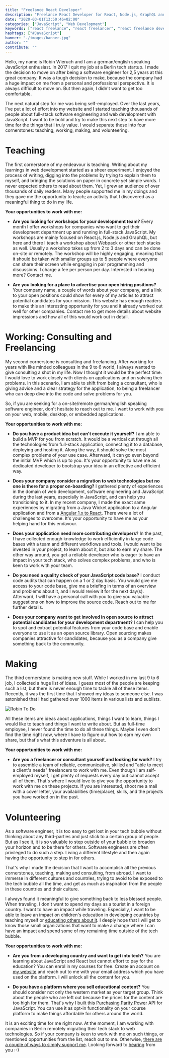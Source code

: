 ```yaml
---
title: "Freelance React Developer"
description: "Freelance React Developer for React, Node.js, GraphQL and JavaScript from Berlin (German/English). Consulting & Freelancing for Web Development: Code Audits & Reviews, Workshops, Training, MVP ..."
date: "2020-03-01T13:50:46+02:00"
categories: ["JavaScript", "Web Development"]
keywords: ["react freelance", "react freelancer", "react freelance developer"]
hashtags: ["#JavaScript"]
banner: "./images/banner.jpg"
author: ""
contribute: ""
---
```


Hello, my name is Robin Wieruch and I am a german/english speaking JavaScript enthusiast. In 2017 I quit my job at a Berlin tech startup. I made the decision to move on after being a software engineer for 2,5 years at this great company. It was a tough decision to make, because the company had a huge impact on me from a personal and professional perspective. It is always difficult to move on. But then again, I didn't want to get too comfortable.

The next natural step for me was being self-employed. Over the last years, I've put a lot of effort into my website and I started teaching thousands of people about full-stack software engineering and web development with JavaScript. I want to be bold and try to make this next step to have more time for the things that I truly value. I would separate these into four cornerstones: teaching, working, making, and volunteering.

# Teaching

The first cornerstone of my endeavour is teaching. Writing about my learnings in web development started as a sheer experiment. I enjoyed the process of writing, digging into the problems by trying to explain them to myself, and bringing the solutions on paper in concrete yet simple words. I never expected others to read about them. Yet, I grew an audience of over thousands of daily readers. Many people supported me in my doings and they gave me the opportunity to teach; an activity that I discovered as a meaningful thing to do in my life.

**Your opportunities to work with me:**

* **Are you looking for workshops for your development team?** Every month I offer workshops for companies who want to get their development department up and running in full-stack JavaScript. My workshops are mainly focused on React.js, Node.js and GraphQL, but here and there I teach a workshop about Webpack or other tech stacks as well. Usually a workshop takes up from 2 to 3 days and can be done on-site or remotely. The workshop will be highly engaging, meaning that it should be taken with smaller groups up to 5 people where everyone can share their screen while engaging in pair programming and discussions. I charge a fee per person per day. Interested in hearing more? Contact me.

* **Are you looking for a place to advertise your open hiring positions?** Your company name, a couple of words about your company, and a link to your open positions could show for every of my articles to attract potential candidates for your mission. This website has enough readers to make this an interesting opportunity for you and it already worked out well for other companies. Contact me to get more details about website impressions and how all of this would work out in detail.

# Working: Consulting and Freelancing

My second cornerstone is consulting and freelancing. After working for years with like minded colleagues in the 9 to 6 world, I always wanted to give consulting a shot in my life. Now I thought it would be the perfect time. I would love to work closely with clients on applications and on solving their problems. In this scenario, I am able to shift from being a consultant, who is giving advice and a clear strategy for the application, to being a freelancer who can deep dive into the code and solve problems for you.

So, if you are seeking for a on-site/remote german/english speaking software engineer, don't hesitate to reach out to me. I want to work with you on your web, mobile, desktop, or embedded applications.

**Your opportunities to work with me:**

* **Do you have a product idea but can't execute it yourself?** I am able to build a MVP for you from scratch. It would be a vertical cut through all the technologies from full-stack application, connecting it to a database, deploying and hosting it. Along the way, it should solve the most complex problems of your use case. Afterward, it can go even beyond the initial MVP which is up to you. It's your opportunity to have me as dedicated developer to bootstrap your idea in an effective and efficient way.

* **Does your company consider a migration to web technologies but no one is there for a proper on-boarding?** I gathered plenty of experiences in the domain of web development, software engineering and JavaScript during the last years, especially in JavaScript, and can help you transitioning to it. In my recent company, I made the exact same experiences by migrating from a Java Wicket application to a Angular application and from a [Angular 1.x to React](/reasons-why-i-moved-from-angular-to-react/). There were a lot of challenges to overcome. It's your opportunity to have me as your helping hand for this endavour.

* **Does your application need more contributing developers?** In the past, I have collected enough knowledge to work efficiently in large code bases with a team and different workflows and tools. I would want to be invested in your project, to learn about it, but also to earn my share. The other way around, you get a reliable developer who is eager to have an impact in your tech stack, who solves complex problems, and who is keen to work with your team.

* **Do you need a quality check of your JavaScript code base?** I conduct code audits that can happen on a 1 or 2 day basis. You would give me access to your code base, give me a briefing in terms of an overview and problems about it, and I would review it for the next day(s). Afterward, I will have a personal call with you to give you valuable suggestions on how to improve the source code. Reach out to me for further details.

* **Does your company want to get involved in open source to attract potential candidates for your development department?** I can help you to spot and extract potential features from your code base and enable everyone to use it as an open source library. Open sourcing makes companies attractive for candidates, because you as a company give something back to the community.

# Making

The third cornerstone is making new stuff. While I worked in my last 9 to 6 job, I collected a huge list of ideas. I guess most of the people are keeping such a list, but there is never enough time to tackle all of these items. Recently, it was the first time that I showed my ideas to someone else. I was astonished that I had gathered over 1000 items in various lists and sublists.

![Robin To Do](./images/todos.jpg)

All these items are ideas about applications, things I want to learn, things I would like to teach and things I want to write about. But as full-time employee, I never found the time to do all these things. Maybe I even don't find the time right now, where I have to figure out how to earn my own share, but that's what this adventure is all about.

**Your opportunities to work with me:**

* **Are you a freelancer or consultant yourself and looking for work?** I try to assemble a team of reliable, communicative, skilled and "able to meet a client's needs" freelancers to work with me. Even though I am self-employed myself, I get plenty of requests every day but cannot accept all of them. That's where I would love to give you the opportunity to work with me on these projects. If you are interested, shoot me a mail with a cover letter, your availabilities (time/place), skills, and the projects you have worked on in the past.

# Volunteering

As a software engineer, it is too easy to get lost in your tech bubble without thinking about any third-parties and just stick to a certain group of people. But as I see it, it is so valuable to step outside of your bubble to broaden your horizon and to be there for others. Software engineers are often privileged to do such a step. Living a different lifestyle and then again having the opportunity to step in for others.

That's why I made the decision that I want to accomplish all the previous cornerstones, teaching, making and consulting, from abroad. I want to immerse in different cultures and countries, trying to avoid to be exposed to the tech bubble all the time, and get as much as inspiration from the people in these countries and their culture.

I always found it meaningful to give something back to less blessed people. When traveling, I don't want to spend my days as a tourist in a foreign country. I want to have an impact while traveling. Especially, I want to be able to leave an impact on children's education in developing countries by teaching myself or [educating others about it](/giving-back-by-learning-react/). I deeply hope that I will get to know those small organizations that want to make a change where I can have an impact and spend some of my remaining time outside of the tech bubble.

**Your opportunities to work with me:**

* **Are you from a developing country and want to get into tech?** You are learning about JavaScript and React but cannot effort to pay for the education? You can enrol in my courses for free. Create an account on [my website](https://courses.robinwieruch.de/) and reach out to me with your email address which you have used on the platform. I will unlock all the content for you.

* **Do you have a platform where you sell educational content?** You should consider not only the western market as your target group. Think about the people who are left out because the prices for the content are too high for them. That's why I built this [Purchasing Parity Power](https://github.com/rwieruch/purchasing-power-parity) API for JavaScript. You can use it as opt-in functionality on your course platform to make things affordable for others around the world.

<Divider />

It is an exciting time for me right now. At the moment, I am working with companies in Berlin remotely migrating their tech stack to web technologies. So if your company is keen to work with me on such things, or mentioned opportunities from the list, reach out to me. Otherwise, [there are a couple of ways to simply support me](/about/). Looking forward to [hearing](mailto:hello@rwieruch.com) from you :-)
